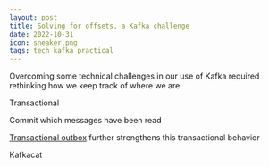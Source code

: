 ```yaml
---
layout: post
title: Solving for offsets, a Kafka challenge
date: 2022-10-31
icon: sneaker.png
tags: tech kafka practical
---
```


Overcoming some technical challenges in our use of Kafka required rethinking how we keep track of where we are

<!--more-->

Transactional

Commit which messages have been read

[Transactional outbox](https://microservices.io/patterns/data/transactional-outbox.html) further strengthens this transactional behavior

Kafkacat

